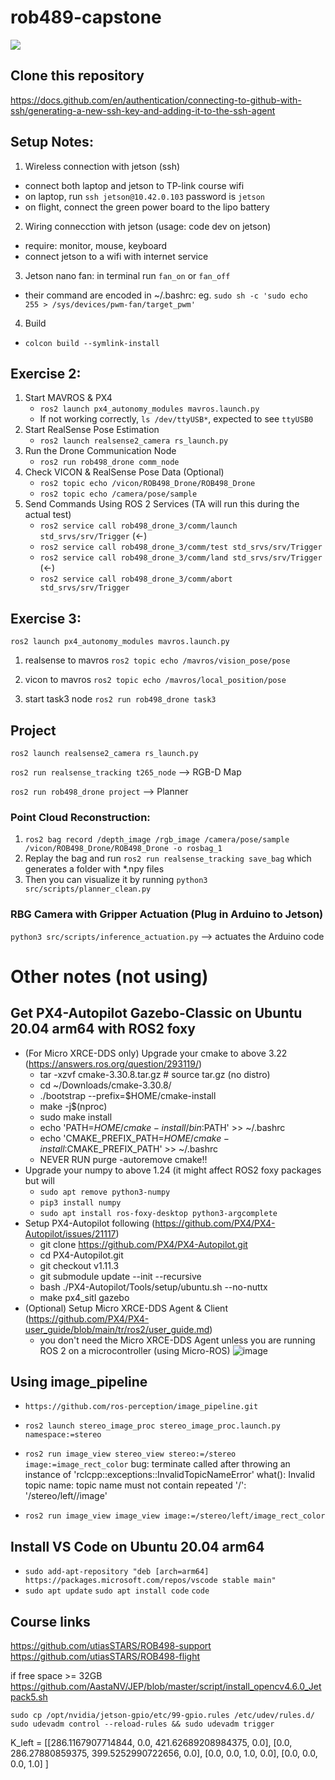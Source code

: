 # rob489-capstone
![](https://github.com/CathyF9600/capstone_ws/blob/main/capstone_clip4%20(1).gif)
## Clone this repository
https://docs.github.com/en/authentication/connecting-to-github-with-ssh/generating-a-new-ssh-key-and-adding-it-to-the-ssh-agent
## Setup Notes:
1. Wireless connection with jetson (ssh)
 - connect both laptop and jetson to TP-link course wifi
 - on laptop, run `ssh jetson@10.42.0.103` password is `jetson`
 - on flight, connect the green power board to the lipo battery
2. Wiring connecction with jetson (usage: code dev on jetson)
 - require: monitor, mouse, keyboard
 - connect jetson to a wifi with internet service
3. Jetson nano fan: in terminal run `fan_on` or `fan_off`
 - their command are encoded in ~/.bashrc: eg. `sudo sh -c 'sudo echo 255 > /sys/devices/pwm-fan/target_pwm'`
4. Build
 - `colcon build --symlink-install`
## Exercise 2:
1. Start MAVROS & PX4
    - `ros2 launch px4_autonomy_modules mavros.launch.py`
    - If not working correctly, `ls /dev/ttyUSB*`, expected to see `ttyUSB0`
2. Start RealSense Pose Estimation
    - `ros2 launch realsense2_camera rs_launch.py`
3. Run the Drone Communication Node
    - `ros2 run rob498_drone comm_node`
4. Check VICON & RealSense Pose Data (Optional)
   - `ros2 topic echo /vicon/ROB498_Drone/ROB498_Drone`
   - `ros2 topic echo /camera/pose/sample`
4. Send Commands Using ROS 2 Services (TA will run this during the actual test)
   - `ros2 service call rob498_drone_3/comm/launch std_srvs/srv/Trigger` (<-)
   - `ros2 service call rob498_drone_3/comm/test std_srvs/srv/Trigger` 
   - `ros2 service call rob498_drone_3/comm/land std_srvs/srv/Trigger` (<-)
   - `ros2 service call rob498_drone_3/comm/abort std_srvs/srv/Trigger`

## Exercise 3:
`ros2 launch px4_autonomy_modules mavros.launch.py`
1. realsense to mavros
`ros2 topic echo /mavros/vision_pose/pose`

2. vicon to mavros
`ros2 topic echo /mavros/local_position/pose`

3. start task3 node 
`ros2 run rob498_drone task3`

## Project
`ros2 launch realsense2_camera rs_launch.py`

`ros2 run realsense_tracking t265_node` --> RGB-D Map

`ros2 run rob498_drone project` --> Planner

### Point Cloud Reconstruction:
1. `ros2 bag record /depth_image /rgb_image /camera/pose/sample /vicon/ROB498_Drone/ROB498_Drone -o rosbag_1`
2. Replay the bag and run `ros2 run realsense_tracking save_bag` which generates a folder with *.npy files
3. Then you can visualize it by running `python3 src/scripts/planner_clean.py` 

### RBG Camera with Gripper Actuation (Plug in Arduino to Jetson)
`python3 src/scripts/inference_actuation.py` --> actuates the Arduino code

# Other notes (not using)
## Get PX4-Autopilot Gazebo-Classic on Ubuntu 20.04 arm64 with ROS2 foxy
- (For Micro XRCE-DDS only) Upgrade your cmake to above 3.22 (https://answers.ros.org/question/293119/)
    - tar -xzvf cmake-3.30.8.tar.gz # source tar.gz (no distro)
    - cd ~/Downloads/cmake-3.30.8/   
    - ./bootstrap --prefix=$HOME/cmake-install
    - make -j$(nproc)
    - sudo make install
    - echo 'PATH=$HOME/cmake-install/bin:$PATH' >> ~/.bashrc
    - echo 'CMAKE_PREFIX_PATH=$HOME/cmake-install:$CMAKE_PREFIX_PATH' >> ~/.bashrc
    - NEVER RUN purge -autoremove cmake!!
- Upgrade your numpy to above 1.24 (it might affect ROS2 foxy packages but will
    - `sudo apt remove python3-numpy`
    - `pip3 install numpy`
    - `sudo apt install ros-foxy-desktop python3-argcomplete`
- Setup PX4-Autopilot following (https://github.com/PX4/PX4-Autopilot/issues/21117)
    - git clone https://github.com/PX4/PX4-Autopilot.git
    - cd PX4-Autopilot.git
    - git checkout v1.11.3
    - git submodule update --init --recursive
    - bash ./PX4-Autopilot/Tools/setup/ubuntu.sh --no-nuttx
    - make px4_sitl gazebo
- (Optional) Setup Micro XRCE-DDS Agent & Client (https://github.com/PX4/PX4-user_guide/blob/main/tr/ros2/user_guide.md)
    - you don't need the Micro XRCE-DDS Agent unless you are running ROS 2 on a microcontroller (using Micro-ROS)
![image](https://github.com/user-attachments/assets/fbd46d9b-0250-4550-bcc9-7ee5bf4b6224)

## Using image_pipeline
- `https://github.com/ros-perception/image_pipeline.git`
- `ros2 launch stereo_image_proc stereo_image_proc.launch.py namespace:=stereo`
- `ros2 run image_view stereo_view stereo:=/stereo image:=image_rect_color`
bug: terminate called after throwing an instance of 'rclcpp::exceptions::InvalidTopicNameError'
  what():  Invalid topic name: topic name must not contain repeated '/':
  '/stereo/left//image'

- `ros2 run image_view image_view image:=/stereo/left/image_rect_color`

## Install VS Code on Ubuntu 20.04 arm64
- `sudo add-apt-repository "deb [arch=arm64] https://packages.microsoft.com/repos/vscode stable main"`
- `sudo apt update` `sudo apt install code` `code`

## Course links
https://github.com/utiasSTARS/ROB498-support
https://github.com/utiasSTARS/ROB498-flight

if free space >= 32GB
https://github.com/AastaNV/JEP/blob/master/script/install_opencv4.6.0_Jetpack5.sh



`sudo cp /opt/nvidia/jetson-gpio/etc/99-gpio.rules /etc/udev/rules.d/`
`sudo udevadm control --reload-rules && sudo udevadm trigger`

K_left = [[286.1167907714844, 0.0, 421.62689208984375, 0.0],
          [0.0, 286.27880859375, 399.5252990722656, 0.0],
          [0.0, 0.0, 1.0, 0.0],
          [0.0, 0.0, 0.0, 1.0]
]

